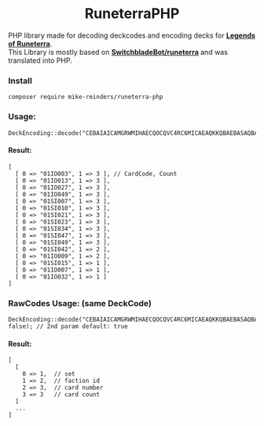 <h1 align="center">RuneterraPHP</h1>

PHP library made for decoding deckcodes and encoding decks for [**Legends of Runeterra**](http://playruneterra.com).  
This Library is mostly based on [**SwitchbladeBot/runeterra**](https://github.com/SwitchbladeBot/runeterra) and was translated into PHP.

### Install
```
composer require mike-reinders/runeterra-php
```

### Usage:
```
DeckEncoding::decode("CEBAIAICAMGRWMIHAECQOCQVC4RC6MICAEAQKKQBAEBASAQBAECQ6AQBAIDSA");
```
#### Result:
```
[
  [ 0 => "01IO003", 1 => 3 ], // CardCode, Count
  [ 0 => "01IO013", 1 => 3 ],
  [ 0 => "01IO027", 1 => 3 ],
  [ 0 => "01IO049", 1 => 3 ],
  [ 0 => "01SI007", 1 => 3 ],
  [ 0 => "01SI010", 1 => 3 ],
  [ 0 => "01SI021", 1 => 3 ],
  [ 0 => "01SI023", 1 => 3 ],
  [ 0 => "01SI034", 1 => 3 ],
  [ 0 => "01SI047", 1 => 3 ],
  [ 0 => "01SI049", 1 => 3 ],
  [ 0 => "01SI042", 1 => 2 ],
  [ 0 => "01IO009", 1 => 2 ],
  [ 0 => "01SI015", 1 => 1 ],
  [ 0 => "01IO007", 1 => 1 ],
  [ 0 => "01IO032", 1 => 1 ]
]
```

### RawCodes Usage: (same DeckCode)
```
DeckEncoding::decode("CEBAIAICAMGRWMIHAECQOCQVC4RC6MICAEAQKKQBAEBASAQBAECQ6AQBAIDSA", false); // 2nd param default: true
```
#### Result:
```
[
  [
    0 => 1,  // set
    1 => 2,  // faction id
    2 => 3,  // card number
    3 => 3   // card count
  ]
  ...
]
```
